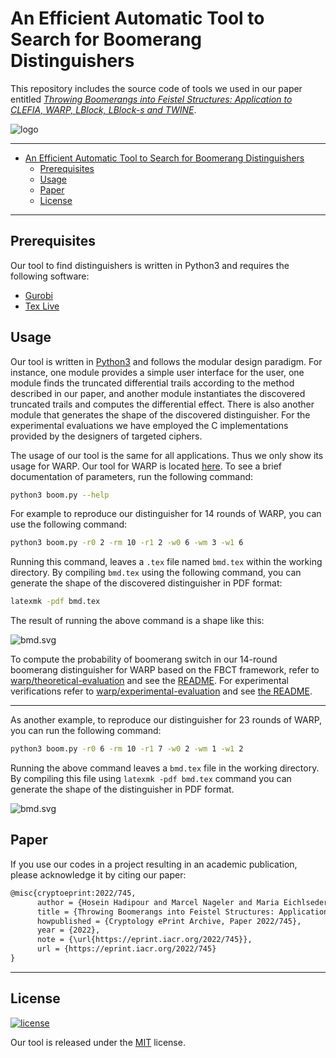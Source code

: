 # An Efficient Automatic Tool to Search for Boomerang Distinguishers

This repository includes the source code of tools we used in our paper entitled [*Throwing Boomerangs into Feistel Structures: Application to CLEFIA, WARP, LBlock, LBlock-s and TWINE*](https://eprint.iacr.org/2022/745).

![logo](./miscellaneous/logo.svg)

---

- [An Efficient Automatic Tool to Search for Boomerang Distinguishers](#an-efficient-automatic-tool-to-search-for-boomerang-distinguishers)
  - [Prerequisites](#prerequisites)
  - [Usage](#usage)
  - [Paper](#paper)
  - [License](#license)

---

## Prerequisites

Our tool to find distinguishers is written in Python3 and requires the following software:

- [Gurobi](https://www.gurobi.com/)
- [Tex Live](https://www.tug.org/texlive/)

## Usage

Our tool is written in [Python3](https://www.python.org/downloads/) and follows the modular design paradigm. For instance, one module provides a simple user interface for the user, one module finds the truncated differential trails according to the method described in our paper, and another module instantiates the discovered truncated trails and computes the differential effect. There is also another module that generates the shape of the discovered distinguisher. For the experimental evaluations we have employed the C implementations provided by the designers of targeted ciphers.

The usage of our tool is the same for all applications. Thus we only show its usage for WARP. Our tool for WARP is located [here](warp). To see a brief documentation of parameters, run the following command:

```sh
python3 boom.py --help
```

For example to reproduce our distinguisher for 14 rounds of WARP, you can use the following command:

```sh
python3 boom.py -r0 2 -rm 10 -r1 2 -w0 6 -wm 3 -w1 6
```

Running this command, leaves a `.tex` file named `bmd.tex` within the working directory. By compiling `bmd.tex` using the following command, you can generate the shape of the discovered distinguisher in PDF format:

```sh
latexmk -pdf bmd.tex
```

The result of running the above command is a shape like this:

![bmd.svg](miscellaneous/bmdwarp14r.svg)

To compute the probability of boomerang switch in our 14-round boomerang distinguisher for WARP based on the FBCT framework, refer to [warp/theoretical-evaluation](warp/theoretical-evaluation) and see the [README](warp/theoretical-evaluation/README.md). For experimental verifications refer to [warp/experimental-evaluation](warp/experimental-evaluation) and see [the README](warp/experimental-evaluation/README.md).

---

As another example, to reproduce our distinguisher for 23 rounds of WARP, you can run the following command:

```sh
python3 boom.py -r0 6 -rm 10 -r1 7 -w0 2 -wm 1 -w1 2
```

Running the above command leaves a `bmd.tex` file in the working directory. By compiling this file using `latexmk -pdf bmd.tex` command you can generate the shape of the distinguisher in PDF format.

![bmd.svg](miscellaneous/bmdwarp23r.svg)

## Paper

If you use our codes in a project resulting in an academic publication, please acknowledge it by citing our paper:

```txt
@misc{cryptoeprint:2022/745,
      author = {Hosein Hadipour and Marcel Nageler and Maria Eichlseder},
      title = {Throwing Boomerangs into Feistel Structures: Application to CLEFIA, WARP, LBlock, LBlock-s and TWINE},
      howpublished = {Cryptology ePrint Archive, Paper 2022/745},
      year = {2022},
      note = {\url{https://eprint.iacr.org/2022/745}},
      url = {https://eprint.iacr.org/2022/745}
}
```

---

## License
[![license](./miscellaneous/license-MIT-informational.svg)](https://en.wikipedia.org/wiki/MIT_License)

Our tool is released under the [MIT](./LICENSE.txt) license.
